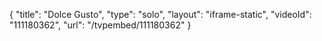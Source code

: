 {
    "title": "Dolce Gusto",
    "type": "solo",
    "layout": "iframe-static",
    "videoId": "111180362",
    "url": "\/tvpembed\/111180362"
}